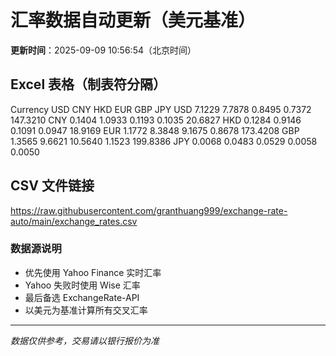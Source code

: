 # 汇率数据自动更新（美元基准）

**更新时间**：2025-09-09 10:56:54（北京时间）

## Excel 表格（制表符分隔）

Currency	USD	CNY	HKD	EUR	GBP	JPY
USD		7.1229	7.7878	0.8495	0.7372	147.3210
CNY	0.1404		1.0933	0.1193	0.1035	20.6827
HKD	0.1284	0.9146		0.1091	0.0947	18.9169
EUR	1.1772	8.3848	9.1675		0.8678	173.4208
GBP	1.3565	9.6621	10.5640	1.1523		199.8386
JPY	0.0068	0.0483	0.0529	0.0058	0.0050	

## CSV 文件链接

https://raw.githubusercontent.com/granthuang999/exchange-rate-auto/main/exchange_rates.csv

### 数据源说明
- 优先使用 Yahoo Finance 实时汇率
- Yahoo 失败时使用 Wise 汇率
- 最后备选 ExchangeRate-API
- 以美元为基准计算所有交叉汇率

---
*数据仅供参考，交易请以银行报价为准*